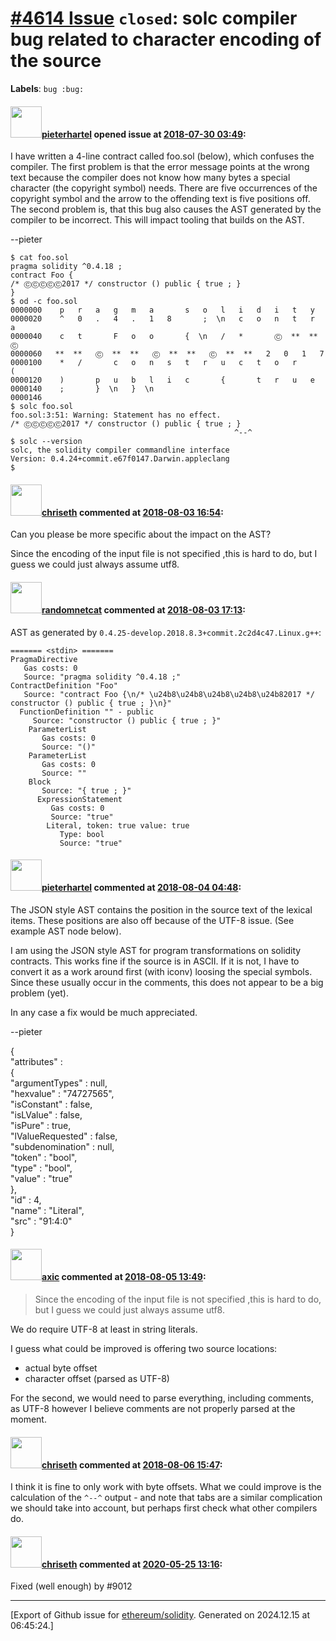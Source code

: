 # [\#4614 Issue](https://github.com/ethereum/solidity/issues/4614) `closed`: solc compiler bug related to character encoding of the source
**Labels**: `bug :bug:`


#### <img src="https://avatars.githubusercontent.com/u/22255740?u=daa85104243d4b5fd7a9673e9c30106a0206c23f&v=4" width="50">[pieterhartel](https://github.com/pieterhartel) opened issue at [2018-07-30 03:49](https://github.com/ethereum/solidity/issues/4614):

I have written a 4-line contract called foo.sol (below), which confuses the compiler. The first problem is that the error message points at the wrong text because the compiler does not know how many bytes a special character (the copyright symbol) needs. There are five occurrences of the copyright symbol and the arrow to the offending text is five positions off. The second problem is, that this bug also causes the AST generated by the compiler to be incorrect. This will impact tooling that builds on the AST.

--pieter

```
$ cat foo.sol 
pragma solidity ^0.4.18 ;
contract Foo {
/* ⒸⒸⒸⒸⒸ2017 */ constructor () public { true ; }
}
$ od -c foo.sol 
0000000    p   r   a   g   m   a       s   o   l   i   d   i   t   y    
0000020    ^   0   .   4   .   1   8       ;  \n   c   o   n   t   r   a
0000040    c   t       F   o   o       {  \n   /   *       Ⓒ  **  **   Ⓒ
0000060   **  **   Ⓒ  **  **   Ⓒ  **  **   Ⓒ  **  **   2   0   1   7    
0000100    *   /       c   o   n   s   t   r   u   c   t   o   r       (
0000120    )       p   u   b   l   i   c       {       t   r   u   e    
0000140    ;       }  \n   }  \n                                        
0000146
$ solc foo.sol 
foo.sol:3:51: Warning: Statement has no effect.
/* ⒸⒸⒸⒸⒸ2017 */ constructor () public { true ; }
                                                  ^--^
$ solc --version
solc, the solidity compiler commandline interface
Version: 0.4.24+commit.e67f0147.Darwin.appleclang
$ 
```

#### <img src="https://avatars.githubusercontent.com/u/9073706?v=4" width="50">[chriseth](https://github.com/chriseth) commented at [2018-08-03 16:54](https://github.com/ethereum/solidity/issues/4614#issuecomment-410313430):

Can you please be more specific about the impact on the AST?

Since the encoding of the input file is not specified ,this is hard to do, but I guess we could just always assume utf8.

#### <img src="https://avatars.githubusercontent.com/u/1988485?v=4" width="50">[randomnetcat](https://github.com/randomnetcat) commented at [2018-08-03 17:13](https://github.com/ethereum/solidity/issues/4614#issuecomment-410318534):

AST as generated by `0.4.25-develop.2018.8.3+commit.2c2d4c47.Linux.g++`:
```
======= <stdin> =======
PragmaDirective
   Gas costs: 0
   Source: "pragma solidity ^0.4.18 ;"
ContractDefinition "Foo"
   Source: "contract Foo {\n/* \u24b8\u24b8\u24b8\u24b8\u24b82017 */ constructor () public { true ; }\n}"
  FunctionDefinition "" - public
     Source: "constructor () public { true ; }"
    ParameterList
       Gas costs: 0
       Source: "()"
    ParameterList
       Gas costs: 0
       Source: ""
    Block
       Source: "{ true ; }"
      ExpressionStatement
         Gas costs: 0
         Source: "true"
        Literal, token: true value: true
           Type: bool
           Source: "true"
```

#### <img src="https://avatars.githubusercontent.com/u/22255740?u=daa85104243d4b5fd7a9673e9c30106a0206c23f&v=4" width="50">[pieterhartel](https://github.com/pieterhartel) commented at [2018-08-04 04:48](https://github.com/ethereum/solidity/issues/4614#issuecomment-410423417):

The JSON style AST contains the position in the source text of the lexical items. These positions are also off because of the UTF-8 issue. (See example AST node below).

I am using the JSON style AST for program transformations on solidity contracts. This works fine if the source is in ASCII. If it is not, I have to convert it as a work around first (with iconv) loosing the special symbols. Since these usually occur in the comments, this does not appear to be a big problem (yet).

In any case a fix would be much appreciated.

--pieter

{                                                                               
        "attributes" :                                                                  
        {                                                                               
                "argumentTypes" : null,                                                         
                "hexvalue" : "74727565",                                                        
                "isConstant" : false,                                                           
                "isLValue" : false,                                                             
                "isPure" : true,                                                                
                "lValueRequested" : false,                                                      
                "subdenomination" : null,                                                       
                "token" : "bool",                                                               
                "type" : "bool",                                                                
                "value" : "true"                                                                
        },                                                                              
        "id" : 4,                                                                       
        "name" : "Literal",                                                             
        "src" : "91:4:0"                                                                
}

#### <img src="https://avatars.githubusercontent.com/u/20340?v=4" width="50">[axic](https://github.com/axic) commented at [2018-08-05 13:49](https://github.com/ethereum/solidity/issues/4614#issuecomment-410521472):

> Since the encoding of the input file is not specified ,this is hard to do, but I guess we could just always assume utf8.

We do require UTF-8 at least in string literals.

I guess what could be improved is offering two source locations:
- actual byte offset
- character offset (parsed as UTF-8)

For the second, we would need to parse everything, including comments, as UTF-8 however I believe comments are not properly parsed at the moment.

#### <img src="https://avatars.githubusercontent.com/u/9073706?v=4" width="50">[chriseth](https://github.com/chriseth) commented at [2018-08-06 15:47](https://github.com/ethereum/solidity/issues/4614#issuecomment-410754384):

I think it is fine to only work with byte offsets. What we could improve is the calculation of the `^--^` output - and note that tabs are a similar complication we should take into account, but perhaps first check what other compilers do.

#### <img src="https://avatars.githubusercontent.com/u/9073706?v=4" width="50">[chriseth](https://github.com/chriseth) commented at [2020-05-25 13:16](https://github.com/ethereum/solidity/issues/4614#issuecomment-633567507):

Fixed (well enough) by #9012


-------------------------------------------------------------------------------



[Export of Github issue for [ethereum/solidity](https://github.com/ethereum/solidity). Generated on 2024.12.15 at 06:45:24.]
